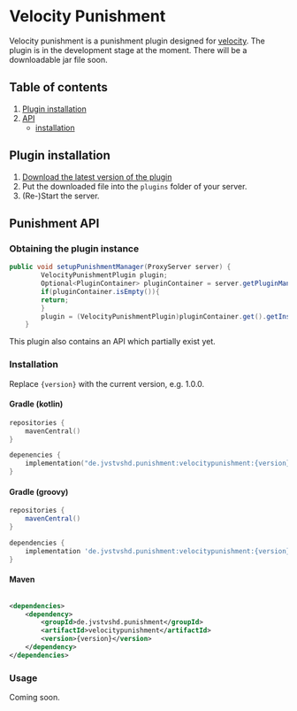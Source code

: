 # Velocity Punishment

Velocity punishment is a punishment plugin designed for
[velocity](https://velocitypowered.com). The plugin is in the development stage at the moment. There will be a
downloadable jar file soon.

## Table of contents

1. [Plugin installation](#plugin-installation)
2. [API](#punishment-api)
    * [installation](#installation)

## Plugin installation

1. [Download the latest version of the plugin](https://github.com/JvstvsHD/VelocityPunishment/releases/latest)
2. Put the downloaded file into the ```plugins``` folder of your server.
3. (Re-)Start the server.

## Punishment API

### Obtaining the plugin instance

```java
public void setupPunishmentManager(ProxyServer server) {
        VelocityPunishmentPlugin plugin;
        Optional<PluginContainer> pluginContainer = server.getPluginManager().getPlugin("velocity-punishment");
        if(pluginContainer.isEmpty()){
        return;
        }
        plugin = (VelocityPunishmentPlugin)pluginContainer.get().getInstance().orElseThrow();
    }
```

This plugin also contains an API which partially exist yet.

### Installation

Replace ```{version}``` with the current version, e.g. 1.0.0.

#### Gradle (kotlin)

```kotlin
repositories {
    mavenCentral()
}

depenencies {
    implementation("de.jvstvshd.punishment:velocitypunishment:{version}")
}
```

#### Gradle (groovy)

```groovy
repositories {
    mavenCentral()
}

dependencies {
    implementation 'de.jvstvshd.punishment:velocitypunishment:{version}'
}
```

#### Maven

```xml

<dependencies>
    <dependency>
        <groupId>de.jvstvshd.punishment</groupId>
        <artifactId>velocitypunishment</artifactId>
        <version>{version}</version>
    </dependency>
</dependencies>
```

### Usage

Coming soon.